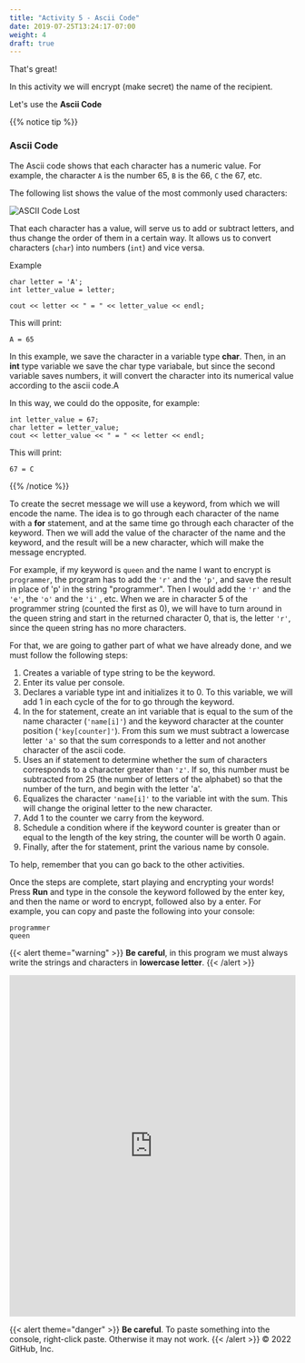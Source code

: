 ```yaml
---
title: "Activity 5 - Ascii Code"
date: 2019-07-25T13:24:17-07:00
weight: 4
draft: true
---
```


That's great!

In this activity we will encrypt (make secret) the name of the recipient.

Let's use the **Ascii Code**

{{% notice tip %}}

### Ascii Code

The Ascii code shows that each character has a numeric value. For example, the character `A` is the number 65, `B` is the 66, `C` the 67, etc.

The following list shows the value of the most commonly used characters:

![ASCII Code Lost](../media/ascii-english.png)

That each character has a value, will serve us to add or subtract letters, and thus change the order of them in a certain way. It allows us to convert characters (`char`) into numbers (`int`) and vice versa.

Example
```
char letter = 'A';
int letter_value = letter;

cout << letter << " = " << letter_value << endl;
```
This will print:
```
A = 65
```

In this example, we save the character in a variable type **char**. Then, in an **int** type variable we save the char type variabale, but since the second variable saves numbers, it will convert the character into its numerical value according to the ascii code.A

In this way, we could do the opposite, for example:
```
int letter_value = 67;
char letter = letter_value;
cout << letter_value << " = " << letter << endl;
```
This will print:
```
67 = C
```
{{% /notice %}}

To create the secret message we will use a keyword, from which we will encode the name. The idea is to go through each character of the name with a **for** statement, and at the same time go through each character of the keyword. Then we will add the value of the character of the name and the keyword, and the result will be a new character, which will make the message encrypted.

For example, if my keyword is `queen` and the name I want to encrypt is `programmer`, the program has to add the `'r'` and the `'p'`, and save the result in place of 'p' in the string "programmer". Then I would add the  `'r'` and the `'e'`, the  `'o'` and the `'i'` , etc. When we are in character 5 of the programmer string (counted the first as 0), we will have to turn around in the queen string and start in the returned character 0, that is, the letter `'r'`, since the queen string has no more characters.

For that, we are going to gather part of what we have already done, and we must follow the following steps:

1. Creates a variable of type string to be the keyword.
2. Enter its value per console.
3. Declares a variable type int and initializes it to 0. To this variable, we will add 1 in each cycle of the for to go through the keyword.
4. In the for statement, create an int variable that is equal to the sum of the name character (`'name[i]'`) and the keyword character at the counter position (`'key[counter]'`). From this sum we must subtract a lowercase letter `'a'` so that the sum corresponds to a letter and not another character of the ascii code.
5. Uses an if statement to determine whether the sum of characters corresponds to a character greater than `'z'`. If so, this number must be subtracted from 25 (the number of letters of the alphabet) so that the number of the turn, and begin with the letter 'a'.
6. Equalizes the character `'name[i]'` to the variable int with the sum. This will change the original letter to the new character.
7. Add 1 to the counter we carry from the keyword.
8. Schedule a condition where if the keyword counter is greater than or equal to the length of the key string, the counter will be worth 0 again.
9. Finally, after the for statement, print the various name by console.

To help, remember that you can go back to the other activities.

Once the steps are complete, start playing and encrypting your words! Press **Run** and type in the console the keyword followed by the enter key, and then the name or word to encrypt, followed also by a enter. For example, you can copy and paste the following into your console:
```
programmer
queen
```
{{< alert theme="warning" >}} **Be careful**, in this program we must always write the strings and characters in **lowercase letter**. {{< /alert >}}

<iframe height="600px" width="100%" src="https://replit.com/@nuevofoundation/activity-5-english?lite=true#main.cpp" scrolling="no" frameborder="no" allowtransparency="true" allowfullscreen="true" sandbox="allow-forms allow-pointer-lock allow-popups allow-same-origin allow-scripts allow-modals"></iframe>

{{< alert theme="danger" >}} **Be careful**. To paste something into the console, right-click paste. Otherwise it may not work. {{< /alert >}}
© 2022 GitHub, Inc.
